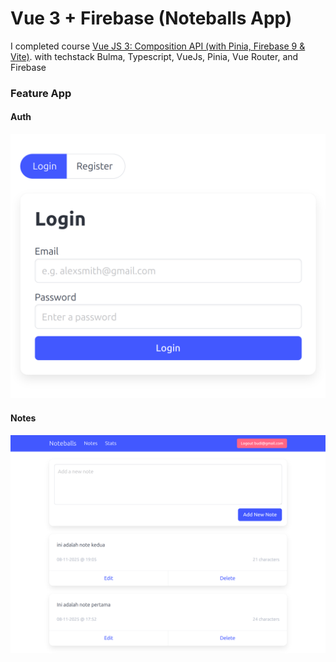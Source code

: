 # Vue 3 + Firebase (Noteballs App)

I completed course [Vue JS 3: Composition API (with Pinia, Firebase 9 & Vite)](https://www.udemy.com/course/vue-js-3-composition-api/). with techstack Bulma, Typescript, VueJs, Pinia, Vue Router, and Firebase

### Feature App

#### Auth

![Preview Page Authentication!](/public/images/preview-auth.png "Preview Page Authentication")

#### Notes

![Preview Page Notes!](/public/images/preview-notes.png "Preview Page Notes")

